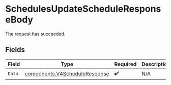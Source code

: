 # SchedulesUpdateScheduleResponseBody

The request has succeeded.


## Fields

| Field                                                                          | Type                                                                           | Required                                                                       | Description                                                                    |
| ------------------------------------------------------------------------------ | ------------------------------------------------------------------------------ | ------------------------------------------------------------------------------ | ------------------------------------------------------------------------------ |
| `Data`                                                                         | [components.V4ScheduleResponse](../../models/components/v4scheduleresponse.md) | :heavy_check_mark:                                                             | N/A                                                                            |